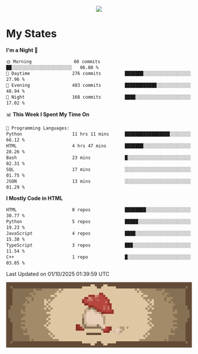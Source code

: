 
<p align="center">
  <a href="https://github.com/kittinan/spotify-github-profile">
    <img src="https://spotify-github-profile.kittinanx.com/api/view?uid=qgiw2ogctywitpjgfj8fu1nq5&cover_image=true&theme=novatorem&show_offline=false&background_color=121212&interchange=false&bar_color=53b14f&bar_color_cover=false" />
  </a>
</p>


# My States

<!--START_SECTION:waka-->
**I'm a Night 🦉** 

```text
🌞 Morning                60 commits          ██░░░░░░░░░░░░░░░░░░░░░░░   06.08 % 
🌆 Daytime                276 commits         ███████░░░░░░░░░░░░░░░░░░   27.96 % 
🌃 Evening                483 commits         ████████████░░░░░░░░░░░░░   48.94 % 
🌙 Night                  168 commits         ████░░░░░░░░░░░░░░░░░░░░░   17.02 % 
```


📊 **This Week I Spent My Time On** 

```text
💬 Programming Languages: 
Python                   11 hrs 11 mins      █████████████████░░░░░░░░   66.12 % 
HTML                     4 hrs 47 mins       ███████░░░░░░░░░░░░░░░░░░   28.26 % 
Bash                     23 mins             █░░░░░░░░░░░░░░░░░░░░░░░░   02.31 % 
SQL                      17 mins             ░░░░░░░░░░░░░░░░░░░░░░░░░   01.75 % 
JSON                     13 mins             ░░░░░░░░░░░░░░░░░░░░░░░░░   01.29 % 
```

**I Mostly Code in HTML** 

```text
HTML                     8 repos             ████████░░░░░░░░░░░░░░░░░   30.77 % 
Python                   5 repos             █████░░░░░░░░░░░░░░░░░░░░   19.23 % 
JavaScript               4 repos             ████░░░░░░░░░░░░░░░░░░░░░   15.38 % 
TypeScript               3 repos             ███░░░░░░░░░░░░░░░░░░░░░░   11.54 % 
C++                      1 repo              █░░░░░░░░░░░░░░░░░░░░░░░░   03.85 % 
```




 Last Updated on 01/10/2025 01:39:59 UTC
<!--END_SECTION:waka-->

<p align="center"> 
  <img src="walking-mushroom.webp" width="945">
</p>

